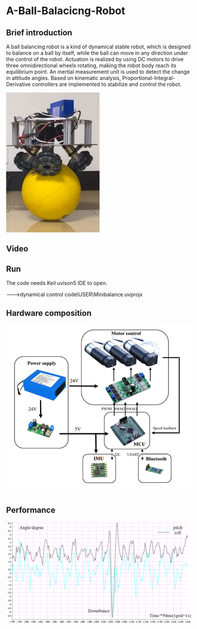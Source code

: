# A-Ball-Balacicng-Robot
## Brief introduction
A ball balancing robot is a kind of dynamical stable robot, which is designed to balance on a ball by itself, while the ball can move in any direction under the control of the robot. Actuation is realized by using DC motors to drive three omnidirectional wheels rotating, making the robot body reach its equilibrium point. An inertial measurement unit is used to detect the change in attitude angles. Based on kinematic analysis, Proportional-Integral-Derivative controllers are implemented to stabilize and control the robot. 


![image](https://github.com/Pang-Yatian/A-Ball-Balacicng-Robot/blob/master/image/ballbot.png)

## Video


## Run
The code needs Keil uvison5 IDE to open.

--->dynamical control code\USER\Minibalance.uvprojx

## Hardware composition

![image](https://github.com/Pang-Yatian/A-Ball-Balacicng-Robot/blob/master/image/hardware%20composition.png)

## Performance 

![image](https://github.com/Pang-Yatian/A-Ball-Balacicng-Robot/blob/master/image/performance.png)
